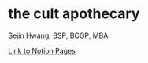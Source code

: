 # the cult apothecary

Sejin Hwang, BSP, BCGP, MBA

[Link to Notion Pages](https://legendary-mollusk-0bf.notion.site/the-Cult-Apothecary-c74dc96018924acdbacf35682c26f712)
